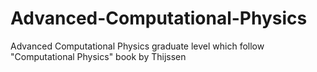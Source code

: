 # Advanced-Computational-Physics
Advanced Computational Physics graduate level which follow "Computational Physics" book by Thijssen
